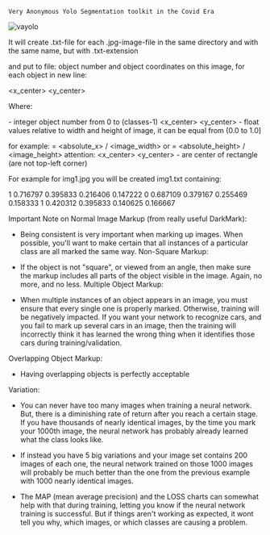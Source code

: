     Very Anonymous Yolo Segmentation toolkit in the Covid Era

![vayolo](https://user-images.githubusercontent.com/50768285/121197227-6d90d500-c871-11eb-841e-7bdf9898b320.png)

It will create .txt-file for each .jpg-image-file in the same directory and with the same name, but with .txt-extension

and put to file: object number and object coordinates on this image, for each object in new line:

<object-class> <x_center> <y_center> <width> <height>

Where:

<object-class> - integer object number from 0 to (classes-1)
<x_center> <y_center> <width> <height> - float values relative to width and height of image, it can be equal from (0.0 to 1.0]

for example: <x> = <absolute_x> / <image_width> or <height> = <absolute_height> / <image_height>
attention: <x_center> <y_center> - are center of rectangle (are not top-left corner)

For example for img1.jpg you will be created img1.txt containing:

1 0.716797 0.395833 0.216406 0.147222
0 0.687109 0.379167 0.255469 0.158333
1 0.420312 0.395833 0.140625 0.166667

Important Note on Normal Image Markup (from really useful DarkMark): 
- Being consistent is very important when marking up images. When possible, you'll want to make certain that all instances of a particular class are all marked the same way.
Non-Square Markup: 

- If the object is not "square", or viewed from an angle, then make sure the markup includes all parts of the object visible in the image. Again, no more, and no less.
Multiple Object Markup: 

- When multiple instances of an object appears in an image, you must ensure that every single one is properly marked. Otherwise, training will be negatively impacted. If you want your network to recognize cars, and you fail to mark up several cars in an image, then the training will incorrectly think it has learned the wrong thing when it identifies those cars during training/validation.

Overlapping Object Markup: 

- Having overlapping objects is perfectly acceptable

Variation: 
- You can never have too many images when training a neural network. But, there is a diminishing rate of return after you reach a certain stage. If you have thousands of nearly identical images, by the time you mark your 1000th image, the neural network has probably already learned what the class looks like.

- If instead you have 5 big variations and your image set contains 200 images of each one, the neural network trained on those 1000 images will probably be much better than the one from the previous example with 1000 nearly identical images.

- The MAP (mean average precision) and the LOSS charts can somewhat help with that during training, letting you know if the neural network training is successful. But if things aren't working as expected, it wont tell you why, which images, or which classes are causing a problem.
